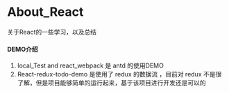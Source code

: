 # About_React
关于React的一些学习，以及总结
  
#### DEMO介绍
1. local_Test and react_webpack 是 antd 的使用DEMO
2. React-redux-todo-demo 是使用了 redux 的数据流 ，目前对 redux 不是很了解，但是项目能够简单的运行起来，基于该项目进行开发还是可以的
